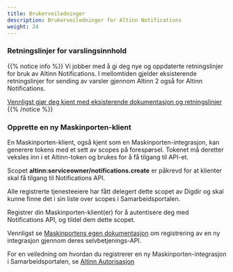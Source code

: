 ```yaml
---
title: Brukerveiledninger
description: Brukerveiledninger for Altinn Notifications
weight: 24
---
```


### Retningslinjer for varslingsinnhold

{{% notice info %}}
Vi jobber med å gi deg nye og oppdaterte retningslinjer for bruk av Altinn Notifications.
I mellomtiden gjelder eksisterende retningslinjer for sending av varsler gjennom Altinn 2 også for Altinn Notifications.


[Vennligst gjør deg kjent med eksisterende dokumentasjon og retningslinjer](https://altinn.github.io/docs/utviklingsguider/varsling/)
{{% /notice %}}

### Opprette en ny Maskinporten-klient

En Maskinporten-klient, også kjent som en Maskinporten-integrasjon, kan generere tokens med et sett av scopes på forespørsel.
Tokenet må deretter veksles inn i et Altinn-token og brukes for å få tilgang til API-et.

Scopet **altinn:serviceowner/notifications.create** er påkrevd for at klienter skal
få tilgang til Notifications API.

Alle registrerte tjenesteeiere har fått delegert dette scopet av Digdir og skal
kunne finne det i sin liste over scopes i Samarbeidsportalen.

Registrer din Maskinporten-klient(er) for å autentisere deg med Notifications API, og tildel dem dette scopet.

Vennligst se [Maskinportens egen dokumentasjon](https://docs.digdir.no/docs/Maskinporten/maskinporten_guide_apikonsument)
om registrering av en ny integrasjon gjennom deres selvbetjenings-API.

For en veiledning om hvordan du registrerer en ny Maskinporten-integrasjon i Samarbeidsportalen, se [Altinn Autorisasjon](/nb/authorization/getting-started/maskinportenclient/) 
